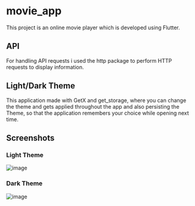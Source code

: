 # movie_app
This project is an online movie player which is developed using Flutter.

## API
For handling API requests i used the http package to perform HTTP requests to display information.

## Light/Dark Theme
This application made with GetX and get_storage, where you can change the theme and gets applied throughout the app and also persisting the Theme, so that the application remembers your choice while opening next time.

## Screenshots
### Light Theme
![image](https://user-images.githubusercontent.com/99091993/164707179-53f924d0-4486-4a37-a3aa-c69d376f7b3a.png)
### Dark Theme
![image](https://user-images.githubusercontent.com/99091993/164708491-e2752c4e-16a6-49cb-8a83-a3664e477ba0.png)

